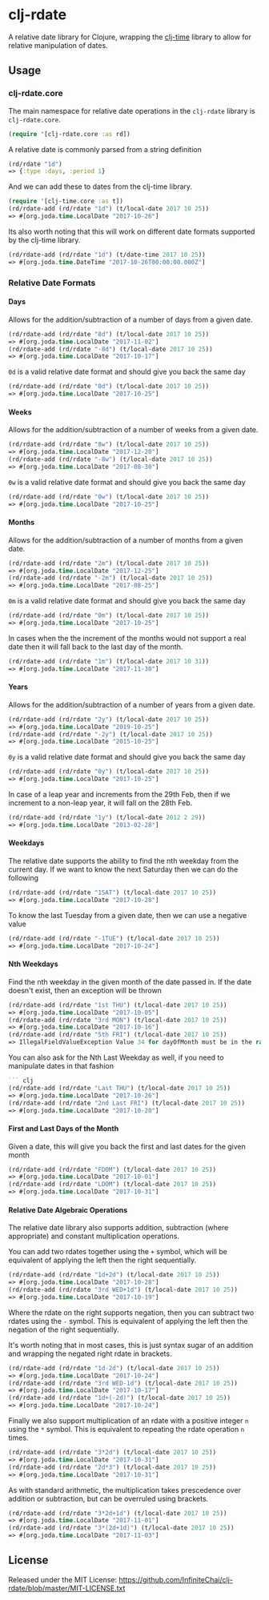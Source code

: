 # clj-rdate

A relative date library for Clojure, wrapping the [clj-time](https://github.com/clj-time/clj-time) library
to allow for relative manipulation of dates.

## Usage

### clj-rdate.core

The main namespace for relative date operations in the `clj-rdate` library is `clj-rdate.core`.
``` clj
(require '[clj-rdate.core :as rd])
```

A relative date is commonly parsed from a string definition
``` clj
(rd/rdate "1d")
=> {:type :days, :period 1}
```  

And we can add these to dates from the clj-time library.
``` clj
(require '[clj-time.core :as t])
(rd/rdate-add (rd/rdate "1d") (t/local-date 2017 10 25))
=> #[org.joda.time.LocalDate "2017-10-26"]
```

Its also worth noting that this will work on different date formats supported
by the clj-time library.
``` clj
(rd/rdate-add (rd/rdate "1d") (t/date-time 2017 10 25))
=> #[org.joda.time.DateTime "2017-10-26T00:00:00.000Z"]
```
### Relative Date Formats

#### Days

Allows for the addition/subtraction of a number of days from a given date.
``` clj
(rd/rdate-add (rd/rdate "8d") (t/local-date 2017 10 25))
=> #[org.joda.time.LocalDate "2017-11-02"]
(rd/rdate-add (rd/rdate "-8d") (t/local-date 2017 10 25))
=> #[org.joda.time.LocalDate "2017-10-17"]
```

`0d` is a valid relative date format and should give you back the same day
``` clj
(rd/rdate-add (rd/rdate "0d") (t/local-date 2017 10 25))
=> #[org.joda.time.LocalDate "2017-10-25"]
```

#### Weeks

Allows for the addition/subtraction of a number of weeks from a given date.
``` clj
(rd/rdate-add (rd/rdate "8w") (t/local-date 2017 10 25))
=> #[org.joda.time.LocalDate "2017-12-20"]
(rd/rdate-add (rd/rdate "-8w") (t/local-date 2017 10 25))
=> #[org.joda.time.LocalDate "2017-08-30"]
```

`0w` is a valid relative date format and should give you back the same day
``` clj
(rd/rdate-add (rd/rdate "0w") (t/local-date 2017 10 25))
=> #[org.joda.time.LocalDate "2017-10-25"]
```

#### Months

Allows for the addition/subtraction of a number of months from a given date.
``` clj
(rd/rdate-add (rd/rdate "2m") (t/local-date 2017 10 25))
=> #[org.joda.time.LocalDate "2017-12-25"]
(rd/rdate-add (rd/rdate "-2m") (t/local-date 2017 10 25))
=> #[org.joda.time.LocalDate "2017-08-25"]
```

`0m` is a valid relative date format and should give you back the same day
``` clj
(rd/rdate-add (rd/rdate "0m") (t/local-date 2017 10 25))
=> #[org.joda.time.LocalDate "2017-10-25"]
```

In cases when the the increment of the months would not support a real date then it will fall back to the last day of the month.
``` clj
(rd/rdate-add (rd/rdate "1m") (t/local-date 2017 10 31))
=> #[org.joda.time.LocalDate "2017-11-30"]
```

#### Years

Allows for the addition/subtraction of a number of years from a given date.
``` clj
(rd/rdate-add (rd/rdate "2y") (t/local-date 2017 10 25))
=> #[org.joda.time.LocalDate "2019-10-25"]
(rd/rdate-add (rd/rdate "-2y") (t/local-date 2017 10 25))
=> #[org.joda.time.LocalDate "2015-10-25"]
```

`0y` is a valid relative date format and should give you back the same day
``` clj
(rd/rdate-add (rd/rdate "0y") (t/local-date 2017 10 25))
=> #[org.joda.time.LocalDate "2017-10-25"]
```

In case of a leap year and increments from the 29th Feb, then if we increment to a non-leap year, it will fall on the 28th Feb.
``` clj
(rd/rdate-add (rd/rdate "1y") (t/local-date 2012 2 29))
=> #[org.joda.time.LocalDate "2013-02-28"]
```

#### Weekdays

The relative date supports the ability to find the nth weekday from the current day. If we want to know the next Saturday then we can do the following
``` clj
(rd/rdate-add (rd/rdate "1SAT") (t/local-date 2017 10 25))
=> #[org.joda.time.LocalDate "2017-10-28"]
```

To know the last Tuesday from a given date, then we can use a negative value
``` clj
(rd/rdate-add (rd/rdate "-1TUE") (t/local-date 2017 10 25))
=> #[org.joda.time.LocalDate "2017-10-24"]
```

#### Nth Weekdays

Find the nth weekday in the given month of the date passed in. If the date
doesn't exist, then an exception will be thrown
``` clj
(rd/rdate-add (rd/rdate "1st THU") (t/local-date 2017 10 25))
=> #[org.joda.time.LocalDate "2017-10-05"]
(rd/rdate-add (rd/rdate "3rd MON") (t/local-date 2017 10 25))
=> #[org.joda.time.LocalDate "2017-10-16"]
(rd/rdate-add (rd/rdate "5th FRI") (t/local-date 2017 10 25))
=> IllegalFieldValueException Value 34 for dayOfMonth must be in the range [1,31]
```

You can also ask for the Nth Last Weekday as well, if you need to manipulate
dates in that fashion
``` clj
``` clj
(rd/rdate-add (rd/rdate "Last THU") (t/local-date 2017 10 25))
=> #[org.joda.time.LocalDate "2017-10-26"]
(rd/rdate-add (rd/rdate "2nd Last FRI") (t/local-date 2017 10 25))
=> #[org.joda.time.LocalDate "2017-10-20"]
```

#### First and Last Days of the Month

Given a date, this will give you back the first and last dates for
the given month
``` clj
(rd/rdate-add (rd/rdate "FDOM") (t/local-date 2017 10 25))
=> #[org.joda.time.LocalDate "2017-10-01"]
(rd/rdate-add (rd/rdate "LDOM") (t/local-date 2017 10 25))
=> #[org.joda.time.LocalDate "2017-10-31"]
```

#### Relative Date Algebraic Operations

The relative date library also supports addition, subtraction (where appropriate) and constant multiplication operations.

You can add two rdates together using the `+` symbol, which will be equivalent of applying the left then the right sequentially.

``` clj
(rd/rdate-add (rd/rdate "1d+2d") (t/local-date 2017 10 25))
=> #[org.joda.time.LocalDate "2017-10-28"]
(rd/rdate-add (rd/rdate "3rd WED+1d") (t/local-date 2017 10 25))
=> #[org.joda.time.LocalDate "2017-10-19"]
```

Where the rdate on the right supports negation, then you can subtract
two rdates using the `-` symbol. This is equivalent of applying the left then the negation of the right sequentially.

It's worth noting that in most cases, this is just syntax sugar of an addition and wrapping the negated right rdate in brackets.

``` clj
(rd/rdate-add (rd/rdate "1d-2d") (t/local-date 2017 10 25))
=> #[org.joda.time.LocalDate "2017-10-24"]
(rd/rdate-add (rd/rdate "3rd WED-1d") (t/local-date 2017 10 25))
=> #[org.joda.time.LocalDate "2017-10-17"]
(rd/rdate-add (rd/rdate "1d+(-2d)") (t/local-date 2017 10 25))
=> #[org.joda.time.LocalDate "2017-10-24"]
```

Finally we also support multiplication of an rdate with a positive integer `n` using the `*` symbol. This is equivalent to repeating the rdate operation `n` times.

``` clj
(rd/rdate-add (rd/rdate "3*2d") (t/local-date 2017 10 25))
=> #[org.joda.time.LocalDate "2017-10-31"]
(rd/rdate-add (rd/rdate "2d*3") (t/local-date 2017 10 25))
=> #[org.joda.time.LocalDate "2017-10-31"]
```

As with standard arithmetic, the multiplication takes prescedence over addition or subtraction, but can be overruled using brackets.

``` clj
(rd/rdate-add (rd/rdate "3*2d+1d") (t/local-date 2017 10 25))
=> #[org.joda.time.LocalDate "2017-11-01"]
(rd/rdate-add (rd/rdate "3*(2d+1d)") (t/local-date 2017 10 25))
=> #[org.joda.time.LocalDate "2017-11-03"]
```

## License

Released under the MIT License: <https://github.com/InfiniteChai/clj-rdate/blob/master/MIT-LICENSE.txt>

